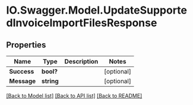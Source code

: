 # IO.Swagger.Model.UpdateSupportedInvoiceImportFilesResponse
## Properties

Name | Type | Description | Notes
------------ | ------------- | ------------- | -------------
**Success** | **bool?** |  | [optional] 
**Message** | **string** |  | [optional] 

[[Back to Model list]](../README.md#documentation-for-models) [[Back to API list]](../README.md#documentation-for-api-endpoints) [[Back to README]](../README.md)

